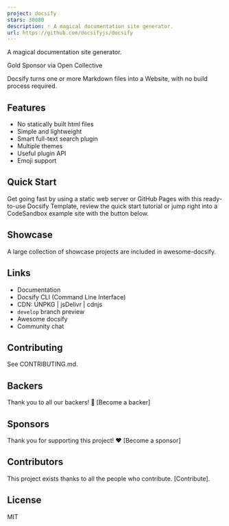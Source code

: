 ```yaml
---
project: docsify
stars: 30080
description: 🃏 A magical documentation site generator.
url: https://github.com/docsifyjs/docsify
---
```


A magical documentation site generator.

Gold Sponsor via Open Collective

Docsify turns one or more Markdown files into a Website, with no build process required.

Features
--------

-   No statically built html files
-   Simple and lightweight
-   Smart full-text search plugin
-   Multiple themes
-   Useful plugin API
-   Emoji support

Quick Start
-----------

Get going fast by using a static web server or GitHub Pages with this ready-to-use Docsify Template, review the quick start tutorial or jump right into a CodeSandbox example site with the button below.

Showcase
--------

A large collection of showcase projects are included in awesome-docsify.

Links
-----

-   Documentation
-   Docsify CLI (Command Line Interface)
-   CDN: UNPKG | jsDelivr | cdnjs
-   `develop` branch preview
-   Awesome docsify
-   Community chat

Contributing
------------

See CONTRIBUTING.md.

Backers
-------

Thank you to all our backers! 🙏 \[Become a backer\]

Sponsors
--------

Thank you for supporting this project! ❤️ \[Become a sponsor\]

Contributors
------------

This project exists thanks to all the people who contribute. \[Contribute\].

License
-------

MIT
